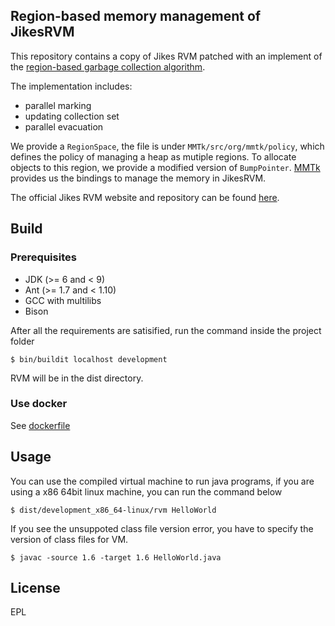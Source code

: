 ## Region-based memory management of JikesRVM
This repository contains a copy of Jikes RVM patched with an implement of the [region-based garbage collection algorithm](https://archive.ph/20121020025006/http://www3.interscience.wiley.com/journal/113446436/abstract?CRETRY=1&SRETRY=0).

The implementation includes:
- parallel marking
- updating collection set
- parallel evacuation

We provide a ```RegionSpace```, the file is under ```MMTk/src/org/mmtk/policy```, which defines the policy of managing a heap as mutiple regions. To allocate objects to this region, we provide a modified version of ```BumpPointer```. [MMTk](https://github.com/mmtk/mmtk-jikesrvm) provides us the bindings to manage the memory in JikesRVM.

The official Jikes RVM website and repository can be found [here](https://www.jikesrvm.org/).

## Build

### Prerequisites
- JDK (>= 6 and < 9)
- Ant (>= 1.7 and < 1.10)
- GCC with multilibs
- Bison

After all the requirements are satisified, run the command inside the project folder
```
$ bin/buildit localhost development
```
RVM will be in the dist directory.

### Use docker
See [dockerfile](https://github.com/ljjsalt/jikesrvm-dev-env)

## Usage
You can use the compiled virtual machine to run java programs, if you are using a x86 64bit linux machine, you can run the command below
```
$ dist/development_x86_64-linux/rvm HelloWorld
```

If you see the unsuppoted class file version error, you have to specify the version of class files for VM.
```
$ javac -source 1.6 -target 1.6 HelloWorld.java
```

## License
EPL

